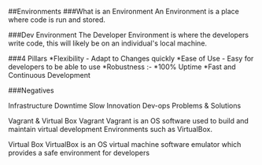 ##Environments
###What is an Environment
An Environment is a place where code is run and stored.

###Dev Environment
The Developer Environment is where the developers write code, this will likely be on an individual's local machine.

###4 Pillars
*Flexibility - Adapt to Changes quickly
*Ease of Use - Easy for developers to be able to use
*Robustness :-
*100% Uptime
*Fast and Continuous Development


###Negatives

Infrastructure
Downtime
Slow Innovation
Dev-ops Problems & Solutions

Vagrant & Virtual Box
Vagrant
Vagrant is an OS software used to build and maintain virtual development Environments such as VirtualBox.

Virtual Box
VirtualBox is an OS virtual machine software emulator which provides a safe environment for developers
